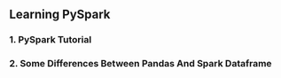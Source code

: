 ## Learning PySpark

### 1. PySpark Tutorial
### 2. Some Differences Between Pandas And Spark Dataframe

